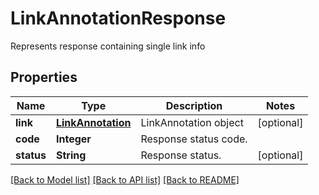 ﻿
# LinkAnnotationResponse
Represents response containing single link info

## Properties
Name | Type | Description | Notes
------------ | ------------- | ------------- | -------------
**link** | [**LinkAnnotation**](LinkAnnotation.md) | LinkAnnotation object | [optional]
**code** | **Integer** | Response status code. | 
**status** | **String** | Response status. | [optional]


[[Back to Model list]](../README.md#documentation-for-models) [[Back to API list]](../README.md#documentation-for-api-endpoints) [[Back to README]](../README.md)


